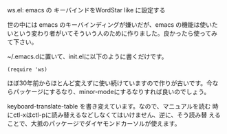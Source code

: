  ws.el: emacs の キーバインドをWordStar like に設定する

世の中には emacs のキーバインディングが嫌いだが、emacs の機能は使いた
いという変わり者がいてそういう人のために作りました。良かったら使ってみ
て下さい。

~/.emacs.dに置いて、init.elに以下のように書くだけです。

	(require 'ws)

ほぼ30年前からほとんど変えずに使い続けていますので作りが古いです。今な
らパッケージにするなり、minor-modeにするなりすれば良いのでしょう。

keyboard-translate-table を書き変えています。なので、マニュアルを読む
時にctl-xはctl-pに読み替えるなどしなくてはいけません、逆に、そう読み替
えることで、大抵のパッケージでダイヤモンドカーソルが使えます。
